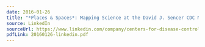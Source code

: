 ```yaml
---
date: 2016-01-26
title: "*Places & Spaces*: Mapping Science at the David J. Sencer CDC Museum"
source: LinkedIn
sourceUrl: https://www.linkedin.com/company/centers-for-disease-control-and-prevention/
pdfLink: 20160126-linkedin.pdf
---
```

